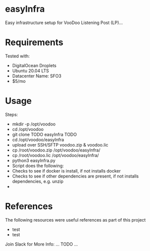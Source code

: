 # easyInfra
 
Easy infrastructure setup for VooDoo Listening Post (LP)...


# Requirements

Tested with:
- DigitalOcean Droplets
- Ubuntu 20.04 LTS
- Datacenter Name: SFO3
- $5/mo


# Usage

Steps:
- mkdir -p /opt/voodoo
- cd /opt/voodoo
- git clone TODO easyInfra TODO
- cd /opt/voodoo/easyInfra
- upload over SSH/SFTP voodoo.zip & voodoo.lic
- cp /root/voodoo.zip /opt/voodoo/easyInfra/
- cp /root/voodoo.lic /opt/voodoo/easyInfra/
- python3 easyInfra.py
- Script does the following:
- Checks to see if docker is install, if not installs docker
- Checks to see if other dependencies are present, if not installs dependencies, e.g. unzip
- 

# References

The following resources were useful references as part of this project
- test
- test

Join Slack for More Info: ... TODO ...


